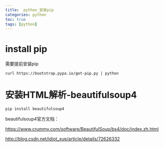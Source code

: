 ```yaml
---
title:  python_安装pip
categories: python   
toc: true  
tags: [python]
---
```



# install pip 

需要提前安装pip

```
curl https://bootstrap.pypa.io/get-pip.py | python 
```


# 安装HTML解析-beautifulsoup4

```
pip install beautifulsoup4
```

beautifulsoup4官方文档：

https://www.crummy.com/software/BeautifulSoup/bs4/doc/index.zh.html

http://blog.csdn.net/idiot_xue/article/details/72626332
